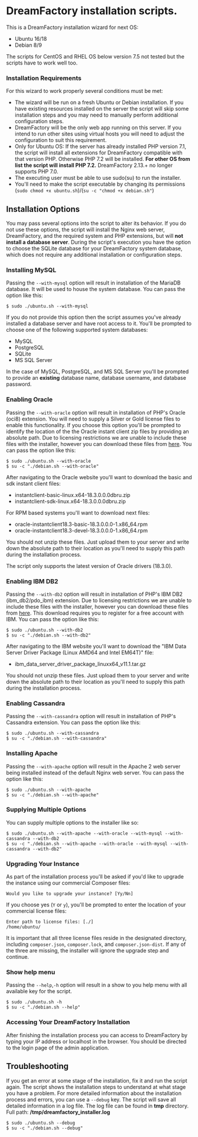 # DreamFactory installation scripts.

This is a DreamFactory installation wizard for next OS:

* Ubuntu 16/18
* Debian 8/9

The scripts for CentOS and RHEL OS below version 7.5 not tested but the scripts have to work well too.  

### Installation Requirements

For this wizard to work properly several conditions must be met:

* The wizard will be run on a fresh Ubuntu or Debian installation. If you have existing resources installed on the server the script will skip some installation steps and you may need to manually perform additional configuration steps.
* DreamFactory will be the only web app running on this server. If you intend to run other sites using virtual hosts you will need to adjust the configuration to suit this requirement.
*  Only for Ubuntu OS: If the server has already installed PHP version 7.1, the script will install all extensions for DreamFactory compatible with that version PHP. Otherwise PHP 7.2 will be installed. **For other OS from list the script will install PHP 7.2.** DreamFactory 2.13.+ no longer supports PHP 7.0.
* The executing user must be able to use sudo(su) to run the installer.
* You'll need to make the script executable by changing its permissions (`sudo chmod +x ubuntu.sh`)/(`su -c "chmod +x debian.sh"`)

## Installation Options

You may pass several options into the script to alter its behavior. If you do not use these options, the script will install the Nginx web server, DreamFactory, and the required system and PHP extensions, but will **not install a database server**. During the script's execution you have the option to choose the SQLite database for your DreamFactory system database, which does not require any additional installation or configuration steps.

### Installing MySQL

Passing the ```--with-mysql``` option will result in installation of the MariaDB database. It will be used to house the system database. You can pass the option like this:

    $ sudo ./ubuntu.sh --with-mysql

If you do not provide this option then the script assumes you've already installed a database server and have root access to it. You'll be prompted to choose one of the following supported system databases:

* MySQL
* PostgreSQL
* SQLite
* MS SQL Server

In the case of MySQL, PostgreSQL, and MS SQL Server you'll be prompted to provide an **existing** database name, database username, and database password.

### Enabling Oracle

Passing the ```--with-oracle``` option will result in installation of PHP's Oracle (oci8) extension. You will need to supply a Silver or Gold license files to enable this functionality. If you choose this option you'll be prompted to identify the location of the the Oracle instant client zip files by providing an absolute path. Due to licensing restrictions we are unable to include these files with the installer, however you can download these files from [here](https://www.oracle.com/technetwork/topics/linuxx86-64soft-092277.html). You can pass the option like this:

    $ sudo ./ubuntu.sh --with-oracle
    $ su -c "./debian.sh --with-oracle"

After navigating to the Oracle website you'll want to download the basic and sdk instant client files:

* instantclient-basic-linux.x64-18.3.0.0.0dbru.zip
* instantclient-sdk-linux.x64-18.3.0.0.0dbru.zip

For RPM based systems you'll want to download next files:

* oracle-instantclient18.3-basic-18.3.0.0.0-1.x86_64.rpm
* oracle-instantclient18.3-devel-18.3.0.0.0-1.x86_64.rpm

You should not unzip these files. Just upload them to your server and write down the absolute path to their location as you'll need to supply this path during the installation process.

The script only supports the latest version of Oracle drivers (18.3.0).

### Enabling IBM DB2

Passing the ```--with-db2``` option will result in installation of PHP's IBM DB2 (ibm_db2/pdo_ibm) extension.
Due to licensing restrictions we are unable to include these files with the installer, however you can download these files from [here](https://www-01.ibm.com/marketing/iwm/iwm/web/preLogin.do?source=swg-idsdpds). This download requires you to register for a free account with IBM. You can pass the option like this:

    $ sudo ./ubuntu.sh --with-db2
    $ su -c "./debian.sh --with-db2"

After navigating to the IBM website you'll want to download the "IBM Data Server Driver Package (Linux AMD64 and Intel EM64T)" file:

* ibm_data_server_driver_package_linuxx64_v11.1.tar.gz

You should not unzip these files. Just upload them to your server and write down the absolute path to their location as you'll need to supply this path during the installation process.

### Enabling Cassandra

Passing the ```--with-cassandra``` option will result in installation of PHP's Cassandra extension. You can pass the option like this:

    $ sudo ./ubuntu.sh --with-cassandra
    $ su -c "./debian.sh --with-cassandra"

### Installing Apache

Passing the ```--with-apache``` option will result in the Apache 2 web server being installed instead of the default Nginx web server. You can pass the option like this:

    $ sudo ./ubuntu.sh --with-apache
    $ su -c "./debian.sh --with-apache"

### Supplying Multiple Options

You can supply multiple options to the installer like so:

    $ sudo ./ubuntu.sh --with-apache --with-oracle --with-mysql --with-cassandra --with-db2
    $ su -c "./debian.sh --with-apache --with-oracle --with-mysql --with-cassandra --with-db2"

### Upgrading Your Instance

As part of the installation process you'll be asked if you'd like to upgrade the instance using our commercial Composer files:

    Would you like to upgrade your instance? [Yy/Nn]

If you choose yes (`Y` or `y`), you'll be prompted to enter the location of your commercial license files:

    Enter path to license files: [./]
    /home/ubuntu/

It is important that all three license files reside in the designated directory, including `composer.json`, `composer.lock`, and `composer.json-dist`. If any of the three are missing, the installer will ignore the upgrade step and continue.

### Show help menu

Passing the ```--help```,```-h``` option will result in a show to you help menu with all available key for the script.

    $ sudo ./ubuntu.sh -h
    $ su -c "./debian.sh --help"

### Accessing Your DreamFactory Installation

After finishing the installation process you can access to DreamFactory by typing your IP address or localhost in the browser. You should be directed to the login page of the admin application.

## Troubleshooting

If you get an error at some stage of the installation, fix it and run the script again. The script shows the installation steps to understand at what stage you have a problem.
For more detailed information about the installation process and errors, you can use a ```--debug``` key. The script will save all detailed information in a log file. The log file can be found in **tmp** directory. Full path: **/tmp/dreamfactory_installer.log**

    $ sudo ./ubuntu.sh --debug
    $ su -c "./debian.sh --debug"

